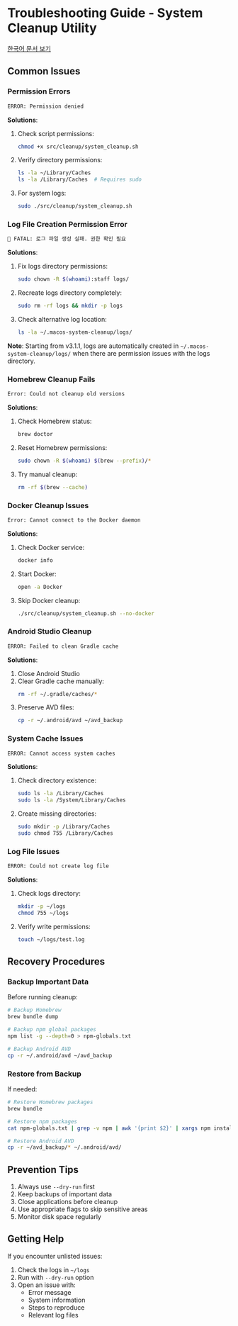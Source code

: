 # Troubleshooting Guide - System Cleanup Utility

[한국어 문서 보기](TROUBLESHOOTING.kr.md)

## Common Issues

### Permission Errors

```bash
ERROR: Permission denied
```

**Solutions**:

1. Check script permissions:
   ```bash
   chmod +x src/cleanup/system_cleanup.sh
   ```
2. Verify directory permissions:
   ```bash
   ls -la ~/Library/Caches
   ls -la /Library/Caches  # Requires sudo
   ```
3. For system logs:
   ```bash
   sudo ./src/cleanup/system_cleanup.sh
   ```

### Log File Creation Permission Error

```bash
🛑 FATAL: 로그 파일 생성 실패. 권한 확인 필요
```

**Solutions**:

1. Fix logs directory permissions:
   ```bash
   sudo chown -R $(whoami):staff logs/
   ```
2. Recreate logs directory completely:
   ```bash
   sudo rm -rf logs && mkdir -p logs
   ```
3. Check alternative log location:
   ```bash
   ls -la ~/.macos-system-cleanup/logs/
   ```

**Note**: Starting from v3.1.1, logs are automatically created in `~/.macos-system-cleanup/logs/` when there are permission issues with the logs directory.

### Homebrew Cleanup Fails

```bash
Error: Could not cleanup old versions
```

**Solutions**:

1. Check Homebrew status:
   ```bash
   brew doctor
   ```
2. Reset Homebrew permissions:
   ```bash
   sudo chown -R $(whoami) $(brew --prefix)/*
   ```
3. Try manual cleanup:
   ```bash
   rm -rf $(brew --cache)
   ```

### Docker Cleanup Issues

```bash
Error: Cannot connect to the Docker daemon
```

**Solutions**:

1. Check Docker service:
   ```bash
   docker info
   ```
2. Start Docker:
   ```bash
   open -a Docker
   ```
3. Skip Docker cleanup:
   ```bash
   ./src/cleanup/system_cleanup.sh --no-docker
   ```

### Android Studio Cleanup

```bash
ERROR: Failed to clean Gradle cache
```

**Solutions**:

1. Close Android Studio
2. Clear Gradle cache manually:
   ```bash
   rm -rf ~/.gradle/caches/*
   ```
3. Preserve AVD files:
   ```bash
   cp -r ~/.android/avd ~/avd_backup
   ```

### System Cache Issues

```bash
ERROR: Cannot access system caches
```

**Solutions**:

1. Check directory existence:
   ```bash
   sudo ls -la /Library/Caches
   sudo ls -la /System/Library/Caches
   ```
2. Create missing directories:
   ```bash
   sudo mkdir -p /Library/Caches
   sudo chmod 755 /Library/Caches
   ```

### Log File Issues

```bash
ERROR: Could not create log file
```

**Solutions**:

1. Check logs directory:
   ```bash
   mkdir -p ~/logs
   chmod 755 ~/logs
   ```
2. Verify write permissions:
   ```bash
   touch ~/logs/test.log
   ```

## Recovery Procedures

### Backup Important Data

Before running cleanup:

```bash
# Backup Homebrew
brew bundle dump

# Backup npm global packages
npm list -g --depth=0 > npm-globals.txt

# Backup Android AVD
cp -r ~/.android/avd ~/avd_backup
```

### Restore from Backup

If needed:

```bash
# Restore Homebrew packages
brew bundle

# Restore npm packages
cat npm-globals.txt | grep -v npm | awk '{print $2}' | xargs npm install -g

# Restore Android AVD
cp -r ~/avd_backup/* ~/.android/avd/
```

## Prevention Tips

1. Always use `--dry-run` first
2. Keep backups of important data
3. Close applications before cleanup
4. Use appropriate flags to skip sensitive areas
5. Monitor disk space regularly

## Getting Help

If you encounter unlisted issues:

1. Check the logs in `~/logs`
2. Run with `--dry-run` option
3. Open an issue with:
   - Error message
   - System information
   - Steps to reproduce
   - Relevant log files
